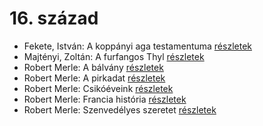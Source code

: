 # 16. század

- Fekete, István: A koppányi aga testamentuma [részletek](_details/%7Bopf.creator%7D.md#id_723)
- Majtényi, Zoltán: A furfangos Thyl [részletek](_details/%7Bopf.creator%7D.md#id_998)
- Robert Merle: A bálvány [részletek](_details/%7Bopf.creator%7D.md#id_322)
- Robert Merle: A pirkadat [részletek](_details/%7Bopf.creator%7D.md#id_324)
- Robert Merle: Csikóéveink [részletek](_details/%7Bopf.creator%7D.md#id_329)
- Robert Merle: Francia história [részletek](_details/%7Bopf.creator%7D.md#id_330)
- Robert Merle: Szenvedélyes szeretet [részletek](_details/%7Bopf.creator%7D.md#id_338)